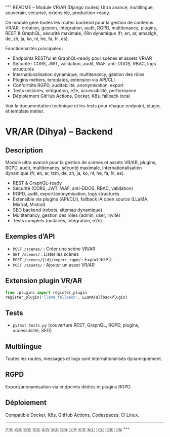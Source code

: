 """
README – Module VR/AR (Django routes)
Ultra avancé, multilingue, souverain, sécurisé, extensible, production-ready.

Ce module gère toutes les routes backend pour la gestion de contenus VR/AR : création, gestion, intégration, audit, RGPD, multitenancy, plugins, REST & GraphQL, sécurité maximale, i18n dynamique (fr, en, ar, amazigh, de, zh, ja, ko, nl, he, fa, hi, es).

Fonctionnalités principales :
- Endpoints RESTful et GraphQL-ready pour scènes et assets VR/AR
- Sécurité : CORS, JWT, validation, audit, WAF, anti-DDOS, RBAC, logs structurés
- Internationalisation dynamique, multitenancy, gestion des rôles
- Plugins métiers, templates, extension via API/CLI
- Conformité RGPD, auditabilité, anonymisation, export
- Tests unitaires, intégration, e2e, accessibilité, performance
- Déploiement GitHub Actions, Docker, K8s, fallback local

Voir la documentation technique et les tests pour chaque endpoint, plugin, et template métier.

# VR/AR (Dihya) – Backend

## Description
Module ultra avancé pour la gestion de scènes et assets VR/AR, plugins, RGPD, audit, multitenancy, sécurité maximale, internationalisation dynamique (fr, en, ar, tzm, de, zh, ja, ko, nl, he, fa, hi, es).

- REST & GraphQL-ready
- Sécurité (CORS, JWT, WAF, anti-DDOS, RBAC, validation)
- RGPD, audit, export/anonymisation, logs structurés
- Extensible via plugins (API/CLI), fallback IA open source (LLaMA, Mixtral, Mistral)
- SEO backend (robots, sitemap dynamique)
- Multitenancy, gestion des rôles (admin, user, invité)
- Tests complets (unitaires, intégration, e2e)

## Exemples d’API
- `POST /scenes/` : Créer une scène VR/AR
- `GET /scenes/` : Lister les scènes
- `POST /scenes/{id}/export_rgpd/` : Export RGPD
- `POST /assets/` : Ajouter un asset VR/AR

## Extension plugin VR/AR
```python
from .plugins import register_plugin
register_plugin('llama_fallback', LLaMAFallbackPlugin)
```

## Tests
- `pytest tests.py` (couverture REST, GraphQL, RGPD, plugins, accessibilité, SEO)

## Multilingue
Toutes les routes, messages et logs sont internationalisés dynamiquement.

## RGPD
Export/anonymisation via endpoints dédiés et plugins RGPD.

## Déploiement
Compatible Docker, K8s, GitHub Actions, Codespaces, CI Linux.

---
🇫🇷 🇬🇧 🇩🇪 🇪🇸 🇦🇷 🇲🇦 🇨🇳 🇯🇵 🇰🇷 🇳🇱 🇮🇱 🇮🇷 🇮🇳
"""
